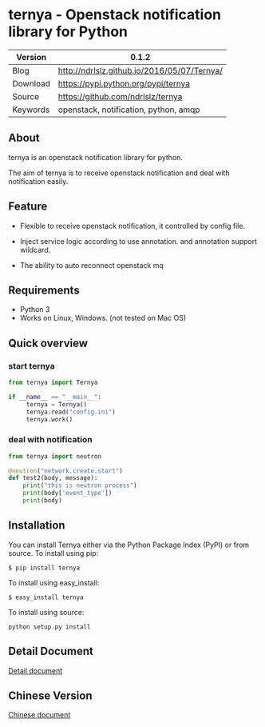 # ternya - Openstack notification library for Python

| Version    | 0.1.2  |
| --------   | -----  |
| Blog       | http://ndrlslz.github.io/2016/05/07/Ternya/     |
| Download   | https://pypi.python.org/pypi/ternya             |
| Source     | https://github.com/ndrlslz/ternya               |
| Keywords   | openstack, notification, python, amqp           |

## About

ternya is an openstack notification library for python.

The aim of ternya is to receive openstack notification and deal with notification easily.

## Feature

* Flexible to receive openstack notification, it controlled by config file.

* Inject service logic according to use annotation. and annotation support wildcard.

* The ability to auto reconnect openstack mq

## Requirements

* Python 3
* Works on Linux, Windows. (not tested on Mac OS)

## Quick overview

### start ternya

```python
from ternya import Ternya

if __name__ == "__main__":
     ternya = Ternya()
     ternya.read("config.ini")
     ternya.work()
```

### deal with notification
```python
from ternya import neutron

@neutron("network.create.start")
def test2(body, message):
    print("this is neutron process")
    print(body['event_type'])
    print(body)
```

## Installation

You can install Ternya either via the Python Package Index (PyPI) or from source.
To install using pip:
```
$ pip install ternya
```
To install using easy_install:
```
$ easy_install ternya
```
To install using source:
```
python setup.py install
```

## Detail Document

[Detail document](https://github.com/ndrlslz/ternya/tree/master/docs)

## Chinese Version

[Chinese document](http://ndrlslz.github.io/2016/05/07/Ternya/)